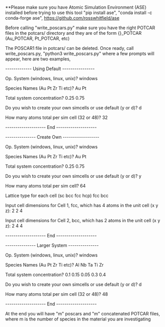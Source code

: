 **Please make sure you have Atomic Simulation Environment (ASE) installed before trying to use this tool "pip install ase", "conda install -c conda-forge ase", https://github.com/rosswhitfield/ase

Before calling "write_poscars.py" make sure you have the right POTCAR files in the potcars/ directory and they are of the form {}_POTCAR (Au_POTCAR, Pt_POTCAR, etc)

The POSCAR1 file in potcars/ can be deleted. Once ready, call write_poscars.py, "python3 write_poscars.py" where a few prompts will appear, here are two examples,

------------- Using Default ----------------

Op. System (windows, linux, unix)? windows

Species Names (Au Pt Zr Ti etc)? Au Pt

Total system concentration? 0.25 0.75

Do you wish to create your own simcells or use default (y or d)? d

How many atoms total per sim cell (32 or 48)? 32

-------------------- End --------------------

--------------- Create Own ------------------

Op. System (windows, linux, unix)? windows

Species Names (Au Pt Zr Ti etc)? Au Pt

Total system concentration? 0.25 0.75

Do you wish to create your own simcells or use default (y or d)? y

How many atoms total per sim cell? 64

Lattice type for each cell (sc bcc fcc hcp) fcc bcc

Input cell dimensions for Cell 1, fcc, which has 4 atoms in the unit cell (x y z): 2 2 4

Input cell dimensions for Cell 2, bcc, which has 2 atoms in the unit cell (x y z): 2 4 4

-------------------- End --------------------

--------------- Larger System ---------------

Op. System (windows, linux, unix)? windows

Species Names (Au Pt Zr Ti etc)? Al Nb Ta Ti Zr

Total system concentration? 0.1 0.15 0.05 0.3 0.4

Do you wish to create your own simcells or use default (y or d)? d

How many atoms total per sim cell (32 or 48)? 48

-------------------- End --------------------

At the end you will have "m" poscars and "m" concatenated POTCAR files, where m is the number of species in the material you are investigating
